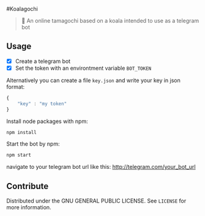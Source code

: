 #Koalagochi 

>   :koala: An online tamagochi based on a koala intended to use as a telegram bot

##  Usage

-   [x]   Create a telegram bot 
-   [x]   Set the token with an environtment variable `BOT_TOKEN`

Alternatively you can create a file `key.json` and write your key in json format:
```javascript
{
    "key" : "my token"
}
```

Install node packages with npm:

```sh
npm install
```

Start the bot by npm:

```sh
npm start
```

navigate to your telegram bot url like this: http://telegram.com/your_bot_url




##  Contribute

Distributed under the GNU GENERAL PUBLIC LICENSE. See ``LICENSE`` for more information.
